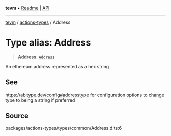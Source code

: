 **tevm** • [Readme](../../README.md) \| [API](../../modules.md)

***

[tevm](../../README.md) / [actions-types](../README.md) / Address

# Type alias: Address

> **Address**: [`Address`](../../index/type-aliases/Address.md)

An ethereum address represented as a hex string

## See

https://abitype.dev/config#addresstype for configuration options to change type to being a string if preferred

## Source

packages/actions-types/types/common/Address.d.ts:6
